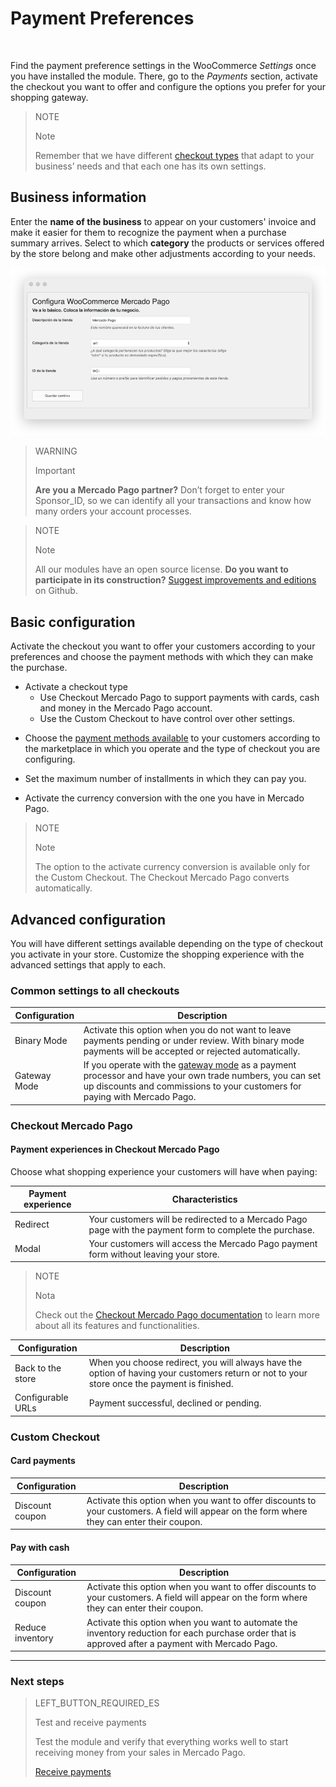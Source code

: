 # Payment Preferences
<br/>

Find the payment preference settings in the WooCommerce *Settings* once you have installed the module. There, go to the *Payments* section, activate the checkout you want to offer and configure the options you prefer for your shopping gateway.

> NOTE
>
> Note
>
> Remember that we have different [checkout types]() that adapt to your business’ needs and that each one has its own settings.

## Business information

Enter the **name of the business** to appear on your customers' invoice and make it easier for them to recognize the payment when a purchase summary arrives. Select to which **category** the products or services offered by the store belong and make other adjustments according to your needs.

![Basic information](/images/woocomerce/es_info_basica.png)

> WARNING
>
> Important
>
> **Are you a Mercado Pago partner?** Don’t forget to enter your Sponsor_ID, so we can identify all your transactions and know how many orders your account processes.

<span></span>

> NOTE
>
> Note
>
> All our modules have an open source license. **Do you want to participate in its construction?** [Suggest improvements and editions](https://github.com/mercadopago/cart-woocommerce) on Github.

## Basic configuration

Activate the checkout you want to offer your customers according to your preferences and choose the payment methods with which they can make the purchase.

* Activate a checkout type
  * Use Checkout Mercado Pago to support payments with cards, cash and money in the Mercado Pago account.
  * Use the Custom Checkout to have control over other settings.

<!-- > WARNING
>
> Important
>
> Note that the [Checkout Mercado Pago](https://www.mercadopago.com.ar/developers/en/guides/payments/web-payment-checkout/introduction) is exclusive of the Custom Checkout and vice versa. You can use both custom checkouts at the same time to offer all means of payment. -->

* Choose the [payment methods available](https://www.mercadopago.com.ar/developers/en/guides/localization/payment-methods/) to your customers according to the marketplace in which you operate and the type of checkout you are configuring.

* Set the maximum number of installments in which they can pay you.

* Activate the currency conversion with the one you have in Mercado Pago.

> NOTE
>
> Note
>
> The option to the activate currency conversion is available only for the Custom Checkout. The Checkout Mercado Pago converts automatically.

## Advanced configuration

You will have different settings available depending on the type of checkout you activate in your store. Customize the shopping experience with the advanced settings that apply to each.

### Common settings to all checkouts

| Configuration                 | Description                                                                 	                |
|-------------------------------|-----------------------------------------------------------------------------------------------|
| Binary Mode     	            | Activate this option when you do not want to leave payments pending or under review. With binary mode payments will be accepted or rejected automatically.|
| Gateway Mode              	  | If you operate with the [gateway mode](https://www.mercadopago.com.ar/developers/en/guides/gateway/general-considerations/introduction/) as a payment processor and have your own trade numbers, you can set up discounts and commissions to your customers for paying with Mercado Pago.|

### Checkout Mercado Pago

#### Payment experiences in Checkout Mercado Pago

Choose what shopping experience your customers will have when paying: 

| Payment experience            | Characteristics                                                              	                                 |
|-------------------------------|----------------------------------------------------------------------------------------------------------------|
| Redirect     	                | Your customers will be redirected to a Mercado Pago page with the payment form to complete the purchase.       |
| Modal                       	| Your customers will access the Mercado Pago payment form without leaving your store.                           |

> NOTE
>
> Nota
>
> Check out the [Checkout Mercado Pago documentation](https://www.mercadopago.com.ar/developers/en/guides/payments/web-payment-checkout/introduction/) to learn more about all its features and functionalities.

| Configuration                 | Description                                                               	                  |
|-------------------------------|-----------------------------------------------------------------------------------------------|
| Back to the store     	      | When you choose redirect, you will always have the option of having your customers return or not to your store once the payment is finished.|
| Configurable URLs           	| Payment successful, declined or pending.|

### Custom Checkout

#### Card payments

| Configuration                 | Description                                                                 	                |
|-------------------------------|-----------------------------------------------------------------------------------------------|
| Discount coupon       	      | Activate this option when you want to offer discounts to your customers. A field will appear on the form where they can enter their coupon.|

#### Pay with cash

| Configuration                 | Description                                                                 	                |
|-------------------------------|-----------------------------------------------------------------------------------------------|
| Discount coupon       	      | Activate this option when you want to offer discounts to your customers. A field will appear on the form where they can enter their coupon.|
| Reduce inventory      	      | Activate this option when you want to automate the inventory reduction for each purchase order that is approved after a payment with Mercado Pago.|

---

### Next steps

> LEFT_BUTTON_REQUIRED_ES
>
> Test and receive payments
>
> Test the module and verify that everything works well to start receiving money from your sales in Mercado Pago.
>
>
> [Receive payments](https://www.mercadopago.com.ar/developers/en/guides/plugins/woocommerce/receive-payments/)